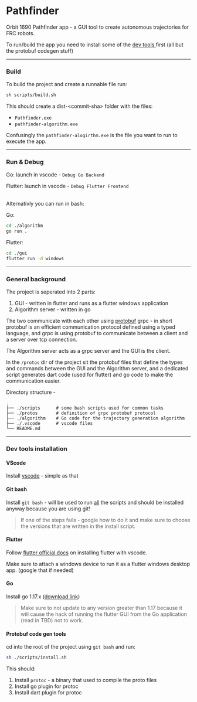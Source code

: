 # Pathfinder

Orbit 1690 Pathfinder app - a GUI tool to create autonomous trajectories for FRC robots.

To run/build the app you need to install some of the [ dev tools ](#dev-tools-install) first (all but the protobuf codegen stuff)
<br/>

---
### Build

To build the project and create a runnable file run:
```bash
sh scripts/build.sh
```
This should create a dist-\<commit-sha> folder with the files:
 - `Pathfinder.exe`
 - `pathfinder-algorithm.exe`

Confusingly the `pathfinder-alogirthm.exe` is the file you want to run to execute the app.

---
### Run & Debug

Go:
launch in vscode - `Debug Go Backend`


Flutter:
launch in vscode - `Debug Flutter Frontend`
<br/>
<br/>

Alternativly you can run in bash:

Go:
```bash
cd ./algorithm
go run .
```

Flutter:
```bash
cd ./gui
flutter run -d windows
```

---

### General background

The project is seperated into 2 parts:

1. GUI - written in flutter and runs as a flutter windows application
2. Algorithm server - written in go

The two communicate with each other using [protobuf](https://developers.google.com/protocol-buffers) grpc - in short protobuf is an efficient communication protocol defined using a typed language, and grpc is using protobuf to communicate between a client and a server over tcp connection.

The Algorithm server acts as a grpc server and the GUI is the client.

In the `/protos` dir of the project sit the protobuf files that define the types and commands between the GUI and the Algorithm server, and a dedicated script generates dart code (used for flutter) and go code to make the communication easier.


Directory structure -

```
.
├── ./scripts      # some bash scripts used for common tasks
├── ./protos       # definition of grpc protobuf protocol
├── ./algorithm    # Go code for the trajectory generation algorithm
├── ./.vscode      # vscode files
└── README.md
```

---

### <a name="dev-tools-install"></a>Dev tools installation

#### VScode
Install [vscode](https://code.visualstudio.com/download) - simple as that

#### Git bash
Install `git bash` - will be used to run <ins>all</ins> the scripts and should be installed anyway because you are using git!

> If one of the steps fails - google how to do it and make sure to choose the versions that are written in the install script.

#### Flutter
Follow [flutter official docs](https://docs.flutter.dev/development/tools/vs-code) on installing flutter with vscode.

Make sure to attach a windows device to run it as a flutter windows desktop app. (google that if needed)

#### Go
Install go 1.17.x ([download link](https://go.dev/dl/go1.17.11.windows-amd64.msi))
> Make sure to not update to any version greater than 1.17 because it will cause the hack of running the flutter GUI from the Go application (read in TBD) not to work.

#### Protobuf code gen tools
cd into the root of the project using `git bash` and run:
```bash
sh ./scripts/install.sh
```

This should:

1. Install `protoc` - a binary that used to compile the proto files
2. Install go plugin for protoc
3. Install dart plugin for protoc